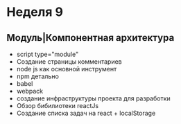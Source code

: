 # Неделя 9

## Модуль|Компонентная архитектура

- script type="module"
- Создание страницы комментариев
- node js как основной инструмент
- npm детально
- babel
- webpack
- создание инфраструктуры проекта для разработки
- Обзор бибилиотеки reactJs
- Создание списка задач на react + localStorage


